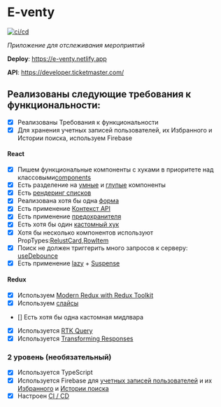 # E-venty

[![ci/cd](https://github.com/ykinchin/eventy/actions/workflows/main.yml/badge.svg?branch=main)](https://github.com/ykinchin/eventy/actions/workflows/main.yml)

_Приложение для отслеживания мероприятий_

**Deploy**: https://e-venty.netlify.app

**API**: https://developer.ticketmaster.com/

## Реализованы следующие требования к функциональности:

-   [x] Реализованы Требования к функциональности
-   [x] Для хранения учетных записей пользователей, их Избранного и Истории поиска, используем Firebase

#### React

-   [x] Пишем функциональные компоненты с хуками в приоритете над классовыми[components](https://github.com/ykinchin/eventy/tree/main/src/components/shared)
-   [x] Есть разделение на [умные](https://github.com/ykinchin/eventy/blob/main/src/pages/favorite-page/FavoritePage.tsx) и [глупые](https://github.com/ykinchin/eventy/blob/main/src/components/shared/searchResult/ResultList.tsx) компоненты
-   [x] Есть [рендеринг списков](https://github.com/ykinchin/eventy/blob/main/src/components/shared/eventList/EventList.tsx)
-   [x] Реализована хотя бы одна [форма](https://github.com/ykinchin/eventy/blob/main/src/pages/auth-page/components/loginPage/LoginPage.tsx)
-   [x] Есть применение [Контекст API](https://github.com/ykinchin/eventy/blob/main/src/providers/AuthContext.tsx)
-   [x] Есть применение [предохранителя](https://github.com/ykinchin/eventy/blob/main/src/components/errorBoundary/AppErrorBoundary.tsx)
-   [x] Есть хотя бы один [кастомный хук](https://github.com/ykinchin/eventy/blob/main/src/hooks/useLogin.ts)
-   [x] Хотя бы несколько компонентов используют PropTypes:[RelustCard](https://github.com/ykinchin/eventy/blob/main/src/components/shared/resultCard/ResultCard.tsx),[RowItem](https://github.com/ykinchin/eventy/blob/main/src/pages/single-event-page/components/rowItem/RowItem.tsx)
-   [x] Поиск не должен триггерить много запросов к серверу: [useDebounce](https://github.com/ykinchin/eventy/blob/main/src/hooks/useDebounce.ts)
-   [x] Есть применение [lazy](https://github.com/ykinchin/eventy/blob/main/src/routes/lazyRoutes.ts) + [Suspense](https://github.com/ykinchin/eventy/blob/main/src/routes/AppRouter.tsx)

#### Redux

-   [x] Используем [Modern Redux with Redux Toolkit](https://github.com/ykinchin/eventy/blob/main/src/store/store.ts)
-   [x] Используем [слайсы](https://github.com/ykinchin/eventy/blob/main/src/store/historySlice/historySlice.ts)
-   [] Есть хотя бы одна кастомная мидлвара
-   [x] Используется [RTK Query](https://github.com/ykinchin/eventy/blob/main/src/store/eventsSlice/eventApi.ts)
-   [x] Используется [Transforming Responses](https://github.com/ykinchin/eventy/blob/main/src/shared/helpers/apiHelpers.ts)

### 2 уровень (необязательный)

-   [x] Используeтся TypeScript
-   [x] Используется Firebase для [учетных записей пользователей](https://github.com/ykinchin/eventy/blob/main/src/hooks/useRegistration.ts) и их [Избранного](https://github.com/ykinchin/eventy/blob/main/src/store/favoriteSlice/favoriteApi.ts) и [Истории поиска](https://github.com/ykinchin/eventy/blob/main/src/store/historySlice/historyApi.ts)
-   [x] Настроен [CI / CD](https://github.com/ykinchin/eventy/blob/main/.github/workflows/main.yml)
